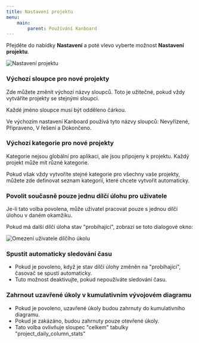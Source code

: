 ```yaml
---
title: Nastavení projektu
menu:
    main:
        parent: Používání Kanboard
---
```


Přejděte do nabídky **Nastavení** a poté vlevo vyberte možnost **Nastavení projektu**.

![Nastavení projektu](/images/v1/project-settings.png)

### Výchozí sloupce pro nové projekty

Zde můžete změnit výchozí názvy sloupců.
Toto je užitečné, pokud vždy vytváříte projekty se stejnými sloupci.

Každé jméno sloupce musí být odděleno čárkou.

Ve výchozím nastavení Kanboard používá tyto názvy sloupců: Nevyřízené, Připraveno, V řešení a Dokončeno.

### Výchozí kategorie pro nové projekty

Kategorie nejsou globální pro aplikaci, ale jsou připojeny k projektu.
Každý projekt může mít různé kategorie.

Pokud však vždy vytvoříte stejné kategorie pro všechny vaše projekty, můžete zde definovat seznam kategorií, které chcete vytvořit automaticky.

### Povolit současně pouze jednu dílčí úlohu pro uživatele

Je-li tato volba povolena, může uživatel pracovat pouze s jednou dílčí úlohou v daném okamžiku.

Pokud má další dílčí úloha stav "probíhající", zobrazí se toto dialogové okno:

![Omezení uživatele dílčího úkolu](/images/v1/subtask-user-restriction.png)

### Spustit automaticky sledování času

- Pokud je povoleno, když je stav dílčí úlohy změněn na "probíhající", časovač se spustí automaticky.
- Tuto možnost deaktivujte, pokud nepoužíváte sledování času.

### Zahrnout uzavřené úkoly v kumulativním vývojovém diagramu

- Pokud je povoleno, uzavřené úkoly budou zahrnuty do kumulativního diagramu.
- Pokud je zakázáno, budou zahrnuty pouze otevřené úkoly.
- Tato volba ovlivňuje sloupec "celkem" tabulky "project_daily_column_stats"
